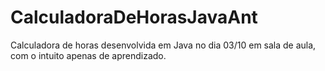 # CalculadoraDeHorasJavaAnt
Calculadora de horas desenvolvida em Java no dia 03/10 em sala de aula, com o intuito apenas de aprendizado.
